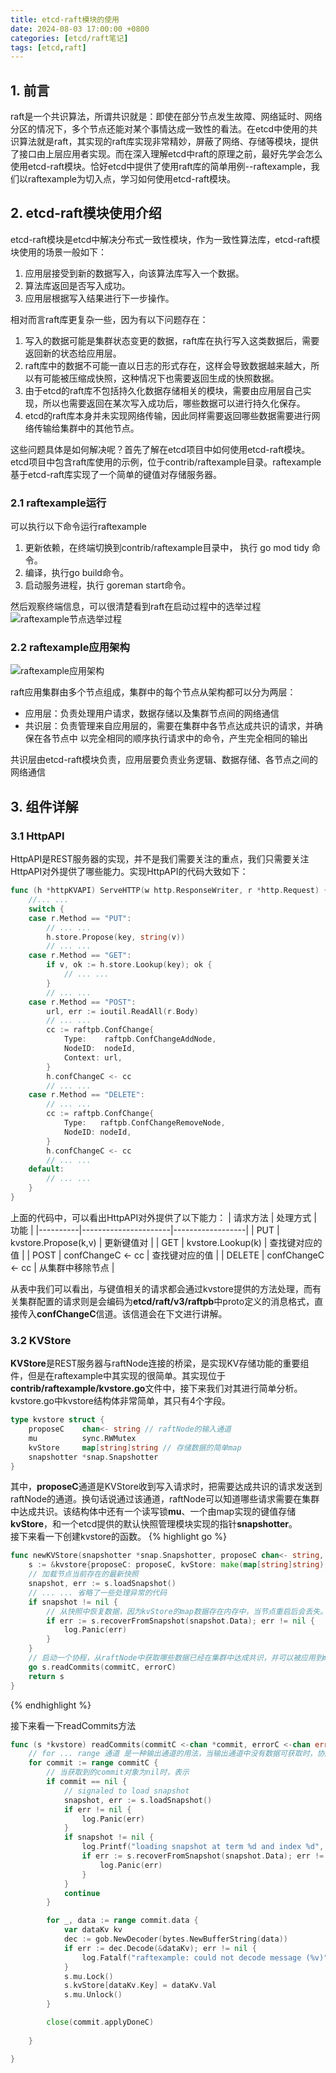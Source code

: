 ```yaml
---
title: etcd-raft模块的使用
date: 2024-08-03 17:00:00 +0800
categories: [etcd/raft笔记]
tags: [etcd,raft]
---
```

## 1. 前言

raft是一个共识算法，所谓共识就是：即使在部分节点发生故障、网络延时、网络分区的情况下，多个节点还能对某个事情达成一致性的看法。在etcd中使用的共识算法就是raft，其实现的raft库实现非常精妙，屏蔽了网络、存储等模块，提供了接口由上层应用者实现。而在深入理解etcd中raft的原理之前，最好先学会怎么使用etcd-raft模块。恰好etcd中提供了使用raft库的简单用例--raftexample，我们以raftexample为切入点，学习如何使用etcd-raft模块。

## 2. etcd-raft模块使用介绍

etcd-raft模块是etcd中解决分布式一致性模块，作为一致性算法库，etcd-raft模块使用的场景一般如下：

1. 应用层接受到新的数据写入，向该算法库写入一个数据。
2. 算法库返回是否写入成功。
3. 应用层根据写入结果进行下一步操作。

相对而言raft库更复杂一些，因为有以下问题存在：

1. 写入的数据可能是集群状态变更的数据，raft库在执行写入这类数据后，需要返回新的状态给应用层。
2. raft库中的数据不可能一直以日志的形式存在，这样会导致数据越来越大，所以有可能被压缩成快照，这种情况下也需要返回生成的快照数据。
3. 由于etcd的raft库不包括持久化数据存储相关的模块，需要由应用层自己实现，所以也需要返回在某次写入成功后，哪些数据可以进行持久化保存。
4. etcd的raft库本身并未实现网络传输，因此同样需要返回哪些数据需要进行网络传输给集群中的其他节点。

这些问题具体是如何解决呢？首先了解在etcd项目中如何使用etcd-raft模块。etcd项目中包含raft库使用的示例，位于contrib/raftexample目录。raftexample基于etcd-raft库实现了一个简单的键值对存储服务器。

### 2.1 raftexample运行

可以执行以下命令运行raftexample

1. 更新依赖，在终端切换到contrib/raftexample目录中， 执行 go mod tidy 命令。  
2. 编译，执行go build命令。  
3. 启动服务进程，执行 goreman start命令。  

然后观察终端信息，可以很清楚看到raft在启动过程中的选举过程  
![raftexample节点选举过程](/assets/image/bdf69521d72d91313b778f222515c91c644732a7863dca870705c99436843e3e.png)  

### 2.2 raftexample应用架构

![raftexample应用架构](/assets/image/5e38b36d8a0992a28c55f510102d50591bef020d699c8b4dc6d15ea3093c8566.png)  

raft应用集群由多个节点组成，集群中的每个节点从架构都可以分为两层：

- 应用层：负责处理用户请求，数据存储以及集群节点间的网络通信
- 共识层：负责管理来自应用层的，需要在集群中各节点达成共识的请求，并确保在各节点中 以完全相同的顺序执行请求中的命令，产生完全相同的输出

共识层由etcd-raft模块负责，应用层要负责业务逻辑、数据存储、各节点之间的网络通信

## 3. 组件详解

### 3.1 HttpAPI

HttpAPI是REST服务器的实现，并不是我们需要关注的重点，我们只需要关注HttpAPI对外提供了哪些能力。实现HttpAPI的代码大致如下：  

``` Go
func (h *httpKVAPI) ServeHTTP(w http.ResponseWriter, r *http.Request) {
	//... ...
	switch {
	case r.Method == "PUT":
		// ... ...
		h.store.Propose(key, string(v))    
		// ... ...
	case r.Method == "GET":
		if v, ok := h.store.Lookup(key); ok {
			// ... ...
		}
		// ... ...
	case r.Method == "POST":
		url, err := ioutil.ReadAll(r.Body)
		// ... ...
		cc := raftpb.ConfChange{
			Type:    raftpb.ConfChangeAddNode,
			NodeID:  nodeId,
			Context: url,
		}
		h.confChangeC <- cc
		// ... ...
	case r.Method == "DELETE":
		// ... ...
		cc := raftpb.ConfChange{
			Type:   raftpb.ConfChangeRemoveNode,
			NodeID: nodeId,
		}
		h.confChangeC <- cc
		// ... ...
	default:
		// ... ...
	}
}

```

上面的代码中，可以看出HttpAPI对外提供了以下能力：
| 请求方法 | 处理方式             | 功能             |
|----------|----------------------|------------------|
| PUT      | kvstore.Propose(k,v) | 更新键值对       |
| GET      | kvstore.Lookup(k)    | 查找键对应的值   |
| POST     | confChangeC <- cc    | 查找键对应的值   |
| DELETE   | confChangeC <- cc    | 从集群中移除节点 |

从表中我们可以看出，与键值相关的请求都会通过kvstore提供的方法处理，而有关集群配置的请求则是会编码为**etcd/raft/v3/raftpb**中proto定义的消息格式，直接传入**confChangeC**信道。该信道会在下文进行讲解。  

### 3.2 KVStore

**KVStore**是REST服务器与raftNode连接的桥梁，是实现KV存储功能的重要组件，但是在raftexample中其实现的很简单。其实现位于**contrib/raftexample/kvstore.go**文件中，接下来我们对其进行简单分析。  
kvstore.go中kvstore结构体非常简单，其只有4个字段。

``` Go
type kvstore struct {
	proposeC    chan<- string // raftNode的输入通道
	mu          sync.RWMutex
	kvStore     map[string]string // 存储数据的简单map
	snapshotter *snap.Snapshotter
}
```

其中，**proposeC**通道是KVStore收到写入请求时，把需要达成共识的请求发送到raftNode的通道。换句话说通过该通道，raftNode可以知道哪些请求需要在集群中达成共识。该结构体中还有一个读写锁**mu**、一个由map实现的键值存储**kvStore**，和一个etcd提供的默认快照管理模块实现的指针**snapshotter**。  
接下来看一下创建kvstore的函数。
{% highlight go %}

``` Go
func newKVStore(snapshotter *snap.Snapshotter, proposeC chan<- string, commitC <-chan *commit, errorC <-chan error) *kvstore {
	s := &kvstore{proposeC: proposeC, kvStore: make(map[string]string), snapshotter: snapshotter}
	// 加载节点当前存在的最新快照
	snapshot, err := s.loadSnapshot()
	// ... ... 省略了一些处理异常的代码
	if snapshot != nil {
		// 从快照中恢复数据，因为kvStore的map数据存在内存中，当节点重启后会丢失。
		if err := s.recoverFromSnapshot(snapshot.Data); err != nil {
			log.Panic(err)
		}
	}
	// 启动一个协程，从raftNode中获取哪些数据已经在集群中达成共识，并可以被应用到map中
	go s.readCommits(commitC, errorC)
	return s
}
```
{% endhighlight %}

接下来看一下readCommits方法

``` Go
func (s *kvstore) readCommits(commitC <-chan *commit, errorC <-chan error) {
	// for ... range 通道 是一种输出通道的用法，当输出通道中没有数据可获取时，协成会被阻塞
	for commit := range commitC {
		// 当获取到的commit对象为nil时，表示
		if commit == nil {
			// signaled to load snapshot
			snapshot, err := s.loadSnapshot()
			if err != nil {
				log.Panic(err)
			}
			if snapshot != nil {
				log.Printf("loading snapshot at term %d and index %d", snapshot.Metadata.Term, snapshot.Metadata.Index)
				if err := s.recoverFromSnapshot(snapshot.Data); err != nil {
					log.Panic(err)
				}
			}
			continue
		}

		for _, data := range commit.data {
			var dataKv kv
			dec := gob.NewDecoder(bytes.NewBufferString(data))
			if err := dec.Decode(&dataKv); err != nil {
				log.Fatalf("raftexample: could not decode message (%v)", err)
			}
			s.mu.Lock()
			s.kvStore[dataKv.Key] = dataKv.Val
			s.mu.Unlock()
		}

		close(commit.applyDoneC)
		
	}

}
```